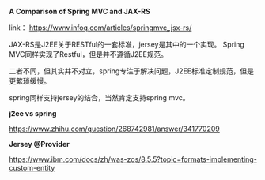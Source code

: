 **A Comparison of Spring MVC and JAX-RS**

link：
https://www.infoq.com/articles/springmvc_jsx-rs/


JAX-RS是J2EE关于RESTful的一套标准，jersey是其中的一个实现。
Spring MVC同样实现了Restful，但是并不遵循J2EE规范。

二者不同，但其实并不对立，spring专注于解决问题，J2EE标准定制规范，但是更繁琐缓慢。

spring同样支持jersey的结合，当然肯定支持spring mvc。

**j2ee vs spring**

https://www.zhihu.com/question/268742981/answer/341770209


**Jersey @Provider**

https://www.ibm.com/docs/zh/was-zos/8.5.5?topic=formats-implementing-custom-entity
